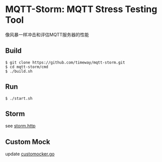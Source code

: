# MQTT-Storm: MQTT Stress Testing Tool

像风暴一样冲击和评估MQTT服务器的性能

## Build

```shell
$ git clone https://github.com/timeway/mqtt-storm.git
$ cd mqtt-storm/cmd
$ ./build.sh
```

## Run

```shell
$ ./start.sh
```

## Storm

see [storm.http](cmd/storm.http)

## Custom Mock

update [customocker.go](internal/customocker/customocker.go)
